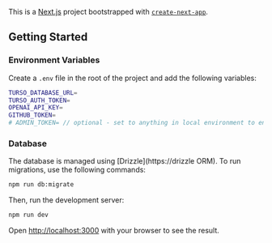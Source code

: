 This is a [Next.js](https://nextjs.org) project bootstrapped with [`create-next-app`](https://nextjs.org/docs/app/api-reference/cli/create-next-app).

## Getting Started

### Environment Variables

Create a `.env` file in the root of the project and add the following variables:

```bash
TURSO_DATABASE_URL=
TURSO_AUTH_TOKEN=
OPENAI_API_KEY=
GITHUB_TOKEN=
# ADMIN_TOKEN= // optional - set to anything in local environment to enable admin/* routes
```

### Database

The database is managed using [Drizzle](https://drizzle ORM). To run migrations, use the following commands:

```bash
npm run db:migrate
```

Then, run the development server:

```bash
npm run dev
```

Open [http://localhost:3000](http://localhost:3000) with your browser to see the result.
